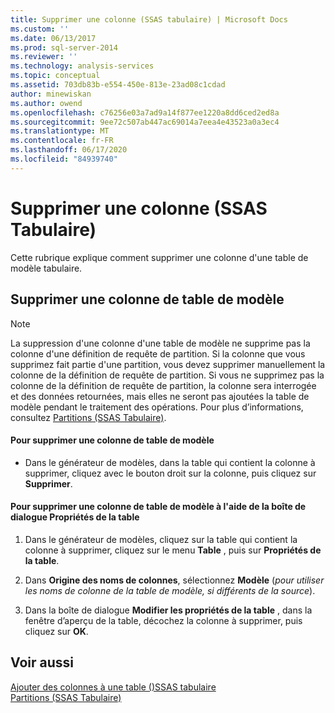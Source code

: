 ```yaml
---
title: Supprimer une colonne (SSAS tabulaire) | Microsoft Docs
ms.custom: ''
ms.date: 06/13/2017
ms.prod: sql-server-2014
ms.reviewer: ''
ms.technology: analysis-services
ms.topic: conceptual
ms.assetid: 703db83b-e554-450e-813e-23ad08c1cdad
author: minewiskan
ms.author: owend
ms.openlocfilehash: c76256e03a7ad9a14f877ee1220a8dd6ced2ed8a
ms.sourcegitcommit: 9ee72c507ab447ac69014a7eea4e43523a0a3ec4
ms.translationtype: MT
ms.contentlocale: fr-FR
ms.lasthandoff: 06/17/2020
ms.locfileid: "84939740"
---
```

# <a name="delete-a-column-ssas-tabular"></a>Supprimer une colonne (SSAS Tabulaire)
  Cette rubrique explique comment supprimer une colonne d'une table de modèle tabulaire.  
  
## <a name="delete-a-model-table-column"></a>Supprimer une colonne de table de modèle  
  
> [!NOTE]  
>  La suppression d'une colonne d'une table de modèle ne supprime pas la colonne d'une définition de requête de partition. Si la colonne que vous supprimez fait partie d'une partition, vous devez supprimer manuellement la colonne de la définition de requête de partition. Si vous ne supprimez pas la colonne de la définition de requête de partition, la colonne sera interrogée et des données retournées, mais elles ne seront pas ajoutées la table de modèle pendant le traitement des opérations. Pour plus d’informations, consultez [Partitions &#40;SSAS Tabulaire&#41;](partitions-ssas-tabular.md).  
  
#### <a name="to-delete-a-model-table-column"></a>Pour supprimer une colonne de table de modèle  
  
-   Dans le générateur de modèles, dans la table qui contient la colonne à supprimer, cliquez avec le bouton droit sur la colonne, puis cliquez sur **Supprimer**.  
  
#### <a name="to-delete-a-model-table-column-by-using-the-table-properties-dialog-box"></a>Pour supprimer une colonne de table de modèle à l'aide de la boîte de dialogue Propriétés de la table  
  
1.  Dans le générateur de modèles, cliquez sur la table qui contient la colonne à supprimer, cliquez sur le menu **Table** , puis sur  **Propriétés de la table**.  
  
2.  Dans **Origine des noms de colonnes**, sélectionnez **Modèle** (*pour utiliser les noms de colonne de la table de modèle, si différents de la source*).  
  
3.  Dans la boîte de dialogue **Modifier les propriétés de la table** , dans la fenêtre d’aperçu de la table, décochez la colonne à supprimer, puis cliquez sur **OK**.  
  
## <a name="see-also"></a>Voir aussi  
 [Ajouter des colonnes à une table &#40;&#41;SSAS tabulaire](add-columns-to-a-table-ssas-tabular.md)   
 [Partitions &#40;SSAS Tabulaire&#41;](partitions-ssas-tabular.md)  
  
  
